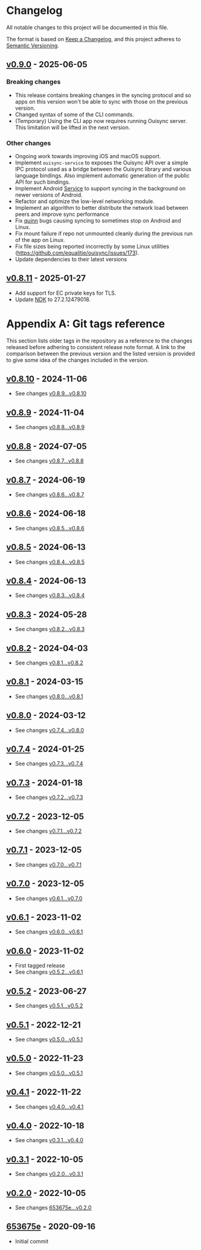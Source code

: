 # Changelog

All notable changes to this project will be documented in this file.

The format is based on [Keep a Changelog](https://keepachangelog.com/en/1.1.0/),
and this project adheres to [Semantic Versioning](https://semver.org/spec/v2.0.0.html).

<!-- ## [Unreleased](https://github.com/equalitie/ouisync/compare/v0.9.0...develop) -->

## [v0.9.0](https://github.com/equalitie/ouisync/compare/v0.8.11...v0.9.0) - 2025-06-05

### Breaking changes

- This release contains breaking changes in the syncing protocol and so apps on this version won't
  be able to sync with those on the previous version.
- Changed syntax of some of the CLI commands.
- (Temporary) Using the CLI app now requires running Ouisync server. This limitation will be lifted
  in the next version.

### Other changes

- Ongoing work towards improving iOS and macOS support.
- Implement `ouisync-service` to exposes the Ouisync API over a simple IPC protocol used as a bridge
  between the Ouisync library and various language bindings. Also implement automatic generation of
  the public API for such bindings.
- Implement Android [Service](https://developer.android.com/develop/background-work/services) to
  support syncing in the background on newer versions of Android.
- Refactor and optimize the low-level networking module.
- Implement an algorithm to better distribute the network load between peers and improve sync
  performance
- Fix [quinn](https://github.com/quinn-rs/quinn) bugs causing syncing to sometimes stop on Android
  and Linux.
- Fix mount failure if repo not unmounted cleanly during the previous run of the app on Linux.
- Fix file sizes being reported incorrectly by some Linux utilities (https://github.com/equalitie/ouisync/issues/173).
- Update dependencies to their latest versions

## [v0.8.11](https://github.com/equalitie/ouisync/compare/v0.8.10...v0.8.11) - 2025-01-27

- Add support for EC private keys for TLS.
- Update [NDK](https://developer.android.com/ndk) to 27.2.12479018.

# Appendix A: Git tags reference

This section lists older tags in the repository as a reference to the changes
released before adhering to consistent release note format. A link to the
comparison between the previous version and the listed version is provided to
give some idea of the changes included in the version. 

## [v0.8.10](https://github.com/equalitie/ouisync/releases/tag/v0.8.10) - 2024-11-06

- See changes [v0.8.9...v0.8.10](https://github.com/equalitie/ouisync/compare/v0.8.9...v0.8.10)

## [v0.8.9](https://github.com/equalitie/ouisync/releases/tag/v0.8.9) - 2024-11-04

- See changes [v0.8.8...v0.8.9](https://github.com/equalitie/ouisync/compare/v0.8.8...v0.8.9)

## [v0.8.8](https://github.com/equalitie/ouisync/releases/tag/v0.8.8) - 2024-07-05

- See changes [v0.8.7...v0.8.8](https://github.com/equalitie/ouisync/compare/v0.8.7...v0.8.8)

## [v0.8.7](https://github.com/equalitie/ouisync/releases/tag/v0.8.7) - 2024-06-19

- See changes [v0.8.6...v0.8.7](https://github.com/equalitie/ouisync/compare/v0.8.6...v0.8.7)

## [v0.8.6](https://github.com/equalitie/ouisync/releases/tag/v0.8.6) - 2024-06-18

- See changes [v0.8.5...v0.8.6](https://github.com/equalitie/ouisync/compare/v0.8.5...v0.8.6)

## [v0.8.5](https://github.com/equalitie/ouisync/releases/tag/v0.8.5) - 2024-06-13

- See changes [v0.8.4...v0.8.5](https://github.com/equalitie/ouisync/compare/v0.8.4...v0.8.5)

## [v0.8.4](https://github.com/equalitie/ouisync/releases/tag/v0.8.4) - 2024-06-13

- See changes [v0.8.3...v0.8.4](https://github.com/equalitie/ouisync/compare/v0.8.3...v0.8.4)

## [v0.8.3](https://github.com/equalitie/ouisync/releases/tag/v0.8.3) - 2024-05-28

- See changes [v0.8.2...v0.8.3](https://github.com/equalitie/ouisync/compare/v0.8.2...v0.8.3)

## [v0.8.2](https://github.com/equalitie/ouisync/releases/tag/v0.8.2) - 2024-04-03

- See changes [v0.8.1...v0.8.2](https://github.com/equalitie/ouisync/compare/v0.8.1...v0.8.2)

## [v0.8.1](https://github.com/equalitie/ouisync/releases/tag/v0.8.1) - 2024-03-15

- See changes [v0.8.0...v0.8.1](https://github.com/equalitie/ouisync/compare/v0.8.0...v0.8.1)

## [v0.8.0](https://github.com/equalitie/ouisync/releases/tag/v0.8.0) - 2024-03-12

- See changes [v0.7.4...v0.8.0](https://github.com/equalitie/ouisync/compare/v0.7.4...v0.8.0)

## [v0.7.4](https://github.com/equalitie/ouisync/releases/tag/v0.7.4) - 2024-01-25

- See changes [v0.7.3...v0.7.4](https://github.com/equalitie/ouisync/compare/v0.7.3...v0.7.4)

## [v0.7.3](https://github.com/equalitie/ouisync/releases/tag/v0.7.3) - 2024-01-18

- See changes [v0.7.2...v0.7.3](https://github.com/equalitie/ouisync/compare/v0.7.2...v0.7.3)

## [v0.7.2](https://github.com/equalitie/ouisync/releases/tag/v0.7.2) - 2023-12-05

- See changes [v0.7.1...v0.7.2](https://github.com/equalitie/ouisync/compare/v0.7.1...v0.7.2)

## [v0.7.1](https://github.com/equalitie/ouisync/releases/tag/v0.7.1) - 2023-12-05

- See changes [v0.7.0...v0.7.1](https://github.com/equalitie/ouisync/compare/v0.7.0...v0.7.1)

## [v0.7.0](https://github.com/equalitie/ouisync/releases/tag/v0.7.0) - 2023-12-05

- See changes [v0.6.1...v0.7.0](https://github.com/equalitie/ouisync/compare/v0.6.1...v0.7.0)

## [v0.6.1](https://github.com/equalitie/ouisync/releases/tag/v0.6.1) - 2023-11-02

- See changes [v0.6.0...v0.6.1](https://github.com/equalitie/ouisync/compare/v0.6.0...v0.6.1)

## [v0.6.0](https://github.com/equalitie/ouisync/releases/tag/v0.6.0) - 2023-11-02

- First tagged release
- See changes [v0.5.2...v0.6.1](https://github.com/equalitie/ouisync/compare/fc501bd...v0.6.1)

## [v0.5.2](https://github.com/equalitie/ouisync/commit/fc501bd) - 2023-06-27

- See changes [v0.5.1...v0.5.2](https://github.com/equalitie/ouisync/compare/c040ba2...fc501bd)

## [v0.5.1](https://github.com/equalitie/ouisync/commit/c040ba2) - 2022-12-21

- See changes [v0.5.0...v0.5.1](https://github.com/equalitie/ouisync/compare/45d762e...c040ba2)

## [v0.5.0](https://github.com/equalitie/ouisync/commit/45d762e) - 2022-11-23

- See changes [v0.5.0...v0.5.1](https://github.com/equalitie/ouisync/compare/c5b90b5...45d762e)

## [v0.4.1](https://github.com/equalitie/ouisync/commit/c5b90b5) - 2022-11-22

- See changes [v0.4.0...v0.4.1](https://github.com/equalitie/ouisync/compare/6ecf303...c5b90b5)

## [v0.4.0](https://github.com/equalitie/ouisync/commit/6ecf303) - 2022-10-18

- See changes [v0.3.1...v0.4.0](https://github.com/equalitie/ouisync/compare/0210198...6ecf303)

## [v0.3.1](https://github.com/equalitie/ouisync/commit/0210198) - 2022-10-05

- See changes [v0.2.0...v0.3.1](https://github.com/equalitie/ouisync/compare/4d5a538...0210198)

## [v0.2.0](https://github.com/equalitie/ouisync/commit/4d5a538) - 2022-10-05

- See changes [653675e...v0.2.0](https://github.com/equalitie/ouisync/compare/653675e...4d5a538)

## [653675e](https://github.com/equalitie/ouisync/commit/653675e) - 2020-09-16

- Initial commit
